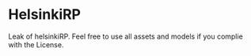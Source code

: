 # HelsinkiRP
Leak of helsinkiRP. Feel free to use all assets and models if you complie with the License.
